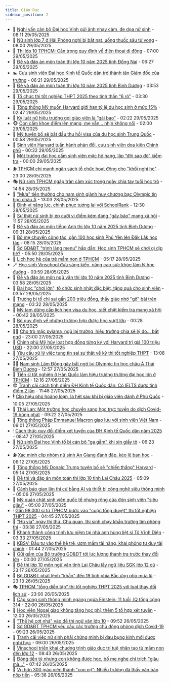 ```yaml
---
title: Giáo Dục
sidebar_position: 2
---
```


<!-- dantri-giao-duc:START -->
- 🤡 [Nghi vấn cán bộ Đại học Vinh gửi ảnh nhạy cảm, đe dọa nữ sinh](https://dantri.com.vn/giao-duc/nghi-van-can-bo-dai-hoc-vinh-gui-anh-nhay-cam-de-doa-nu-sinh-20250529144005431.htm) - 08:11 29/05/2025
- 🗽 [Nữ sinh lớp 7 ở Hải Phòng nghi bị bắt nạt, uống thuốc sâu tử vong](https://dantri.com.vn/giao-duc/nu-sinh-lop-7-o-hai-phong-nghi-bi-bat-nat-uong-thuoc-sau-tu-vong-20250529132452139.htm) - 08:00 29/05/2025
- 🚦 [Thi lớp 10 TPHCM: Cẩn trọng quy định về điện thoại di động](https://dantri.com.vn/giao-duc/thi-lop-10-tphcm-can-trong-quy-dinh-ve-dien-thoai-di-dong-20250529133138891.htm) - 07:00 29/05/2025
- 🌋 [Đề và đáp án môn toán thi lớp 10 năm 2025 tỉnh Đồng Nai](https://dantri.com.vn/giao-duc/de-va-dap-an-mon-toan-thi-lop-10-nam-2025-tinh-dong-nai-20250529132544743.htm) - 06:27 29/05/2025
- 🏊 [Cựu sinh viên Đại học Kinh tế Quốc dân trở thành tân Giám đốc của trường](https://dantri.com.vn/giao-duc/cuu-sinh-vien-dai-hoc-kinh-te-quoc-dan-tro-thanh-tan-giam-doc-cua-truong-20250529131715604.htm) - 06:21 29/05/2025
- 🎃 [Đề và đáp án môn toán thi lớp 10 năm 2025 tỉnh Bình Dương](https://dantri.com.vn/giao-duc/de-va-dap-an-mon-toan-thi-lop-10-nam-2025-tinh-binh-duong-20250529104010224.htm) - 03:53 29/05/2025
- 💄 [Tổ chức thi tốt nghiệp THPT 2025 theo tinh thần “6 rõ”](https://dantri.com.vn/giao-duc/to-chuc-thi-tot-nghiep-thpt-2025-theo-tinh-than-6-ro-20250528175911907.htm) - 03:30 29/05/2025
- 🦅 [Tổng thống Mỹ muốn Harvard giới hạn tỷ lệ du học sinh ở mức 15%](https://dantri.com.vn/giao-duc/tong-thong-my-muon-harvard-gioi-han-ty-le-du-hoc-sinh-o-muc-15-20250529092917557.htm) - 02:47 29/05/2025
- 🚦 [Kỷ luật nữ hiệu trưởng gọi giáo viên là “gái bao”](https://dantri.com.vn/giao-duc/ky-luat-nu-hieu-truong-goi-giao-vien-la-gai-bao-20250529090618928.htm) - 02:22 29/05/2025
- 🐵 [Con cấm khoe điểm lên mạng, mẹ vẫn… nhịn không nổi](https://dantri.com.vn/giao-duc/con-cam-khoe-diem-len-mang-me-van-nhin-khong-noi-20250528143331874.htm) - 02:00 29/05/2025
- 🐘 [Mỹ tuyên bố sẽ bắt đầu thu hồi visa của du học sinh Trung Quốc](https://dantri.com.vn/giao-duc/my-tuyen-bo-se-bat-dau-thu-hoi-visa-cua-du-hoc-sinh-trung-quoc-20250529075444242.htm) - 00:58 29/05/2025
- 🦏 [Sinh viên Harvard tuần hành phản đối, cựu sinh viên dọa kiện Chính phủ](https://dantri.com.vn/giao-duc/sinh-vien-harvard-tuan-hanh-phan-doi-cuu-sinh-vien-doa-kien-chinh-phu-20250528173436915.htm) - 00:22 29/05/2025
- 💼 [Một trường đại học cấm sinh viên mặc hở hang, lập “đội sao đỏ” kiểm tra](https://dantri.com.vn/giao-duc/mot-truong-dai-hoc-cam-sinh-vien-mac-ho-hang-lap-doi-sao-do-kiem-tra-20250528224549779.htm) - 00:00 29/05/2025
- ⛽️ [TPHCM chi mạnh ngân sách tổ chức hoạt động cho &quot;khối nghỉ hè&quot;](https://dantri.com.vn/giao-duc/tphcm-chi-manh-ngan-sach-to-chuc-hoat-dong-cho-khoi-nghi-he-20250528142005958.htm) - 23:00 28/05/2025
- 🎭 [Nữ sinh TPHCM ngập tràn cảm xúc trong ngày chia tay tuổi học trò](https://dantri.com.vn/giao-duc/nu-sinh-tphcm-ngap-tran-cam-xuc-trong-ngay-chia-tay-tuoi-hoc-tro-20250528212919982.htm) - 14:54 28/05/2025
- 🎃 [&quot;Mưa&quot; tiền thưởng cho nam sinh giành huy chương bạc Olympic tin học châu Á](https://dantri.com.vn/giao-duc/mua-tien-thuong-cho-nam-sinh-gianh-huy-chuong-bac-olympic-tin-hoc-chau-a-20250528182554525.htm) - 13:03 28/05/2025
- 🚀 [Định vị năng lực, chinh phục tương lai với SchoolRank](https://dantri.com.vn/giao-duc/dinh-vi-nang-luc-chinh-phuc-tuong-lai-voi-schoolrank-20250528180310348.htm) - 12:30 28/05/2025
- 👀 [Sự thật nữ sinh bị ép cưới vì điểm kém đang &quot;gây bão&quot; mạng xã hội](https://dantri.com.vn/giao-duc/su-that-nu-sinh-bi-ep-cuoi-vi-diem-kem-dang-gay-bao-mang-xa-hoi-20250528185005496.htm) - 11:57 28/05/2025
- 🌝 [Đề và đáp án môn tiếng Anh thi lớp 10 năm 2025 tỉnh Bình Dương](https://dantri.com.vn/giao-duc/de-va-dap-an-mon-tieng-anh-thi-lop-10-nam-2025-tinh-binh-duong-20250528143646146.htm) - 09:31 28/05/2025
- 🤗 [Bố mẹ chuyển công tác, gần 100 học sinh Phú Yên lên Đắk Lắk học tập](https://dantri.com.vn/giao-duc/bo-me-chuyen-cong-tac-gan-100-hoc-sinh-phu-yen-len-dak-lak-hoc-tap-20250528145234155.htm) - 08:15 28/05/2025
- 🦄 [Sở GD&amp;ĐT &quot;trình làng menu&quot; hấp dẫn: Học sinh TPHCM sẽ chơi gì dịp hè?](https://dantri.com.vn/giao-duc/so-gddt-trinh-lang-menu-hap-dan-hoc-sinh-tphcm-se-choi-gi-dip-he-20250528123644904.htm) - 05:50 28/05/2025
- 🦍 [Lịch học hè của trẻ mầm non ở TPHCM](https://dantri.com.vn/giao-duc/lich-hoc-he-cua-tre-mam-non-o-tphcm-20250528114558577.htm) - 05:17 28/05/2025
- 🪄 [Học sinh Vinschool đưa sáng kiến, nâng cao sức khỏe tâm lý học đường](https://dantri.com.vn/giao-duc/hoc-sinh-vinschool-dua-sang-kien-nang-cao-suc-khoe-tam-ly-hoc-duong-20250528104214036.htm) - 03:59 28/05/2025
- 🦆 [Đề và đáp án môn ngữ văn thi lớp 10 năm 2025 tỉnh Bình Dương](https://dantri.com.vn/giao-duc/de-va-dap-an-mon-ngu-van-thi-lop-10-nam-2025-tinh-binh-duong-20250528105528032.htm) - 03:58 28/05/2025
- 🚀 [Đại học &quot;chơi lớn&quot;, tổ chức sinh nhật đặc biệt, tặng quà cho sinh viên](https://dantri.com.vn/giao-duc/dai-hoc-choi-lon-to-chuc-sinh-nhat-dac-biet-tang-qua-cho-sinh-vien-20250528103150119.htm) - 03:57 28/05/2025
- 🦒 [Trường bị tố chi sai gần 200 triệu đồng, thầy giáo nhờ &quot;gỡ&quot; bài trên mạng](https://dantri.com.vn/giao-duc/truong-bi-to-chi-sai-gan-200-trieu-dong-thay-giao-nho-go-bai-tren-mang-20250528101204944.htm) - 03:32 28/05/2025
- 🤡 [Mỹ tạm dừng cấp lịch hẹn visa du học, siết chặt kiểm tra mạng xã hội](https://dantri.com.vn/giao-duc/my-tam-dung-cap-lich-hen-visa-du-hoc-siet-chat-kiem-tra-mang-xa-hoi-20250528071702430.htm) - 00:42 28/05/2025
- 🤔 [Bỏ quy định về những trường hợp được học vượt lớp](https://dantri.com.vn/giao-duc/bo-quy-dinh-ve-nhung-truong-hop-duoc-hoc-vuot-lop-20250526234822913.htm) - 00:28 28/05/2025
- 🧑‍💻 [Cho trò mặc pyjama, ngủ lại trường, hiệu trưởng chia sẻ lý do... bất ngờ](https://dantri.com.vn/giao-duc/cho-tro-mac-pyjama-ngu-lai-truong-hieu-truong-chia-se-ly-do-bat-ngo-20250527152800878.htm) - 23:00 27/05/2025
- 🤡 [Chính phủ Mỹ hủy loạt hợp đồng từng ký với Harvard trị giá 100 triệu USD](https://dantri.com.vn/giao-duc/chinh-phu-my-huy-loat-hop-dong-tung-ky-voi-harvard-tri-gia-100-trieu-usd-20250527220022580.htm) - 22:00 27/05/2025
- 🧠 [Yêu cầu xử lý việc tung tin sai sự thật về kỳ thi tốt nghiệp THPT](https://dantri.com.vn/giao-duc/yeu-cau-xu-ly-viec-tung-tin-sai-su-that-ve-ky-thi-tot-nghiep-thpt-20250527200545491.htm) - 13:08 27/05/2025
- 🧑‍💻 [Nam sinh Lâm Đồng gây bất ngờ tại Olympic tin học châu Á Thái Bình Dương](https://dantri.com.vn/giao-duc/nam-sinh-lam-dong-gay-bat-ngo-tai-olympic-tin-hoc-chau-a-thai-binh-duong-20250527195012562.htm) - 12:57 27/05/2025
- 🧠 [Tiến sĩ tốt nghiệp ở Hàn Quốc làm hiệu trưởng trường đại học lớn ở TPHCM](https://dantri.com.vn/giao-duc/tien-si-tot-nghiep-o-han-quoc-lam-hieu-truong-truong-dai-hoc-lon-o-tphcm-20250527190611514.htm) - 12:16 27/05/2025
- 😎 [Tranh cãi cách tính điểm ĐH Kinh tế Quốc dân: Có IELTS được tính điểm 2 lần](https://dantri.com.vn/giao-duc/tranh-cai-cach-tinh-diem-dh-kinh-te-quoc-dan-co-ielts-duoc-tinh-diem-2-lan-20250527183740689.htm) - 11:48 27/05/2025
- 🕴 [Clip hiệu phó hoảng loạn, la hét sau khi bị giáo viên đánh ở Phú Quốc](https://dantri.com.vn/giao-duc/clip-hieu-pho-hoang-loan-la-het-sau-khi-bi-giao-vien-danh-o-phu-quoc-20250527165334083.htm) - 10:05 27/05/2025
- 🧠 [Thái Lan: Một trường học chuyển sang học trực tuyến do dịch Covid-19 bùng phát](https://dantri.com.vn/giao-duc/thai-lan-mot-truong-hoc-chuyen-sang-hoc-truc-tuyen-do-dich-covid-19-bung-phat-20250527161302022.htm) - 09:22 27/05/2025
- 🚀 [Tổng thống Pháp Emmanuel Macron giao lưu với sinh viên Việt Nam](https://dantri.com.vn/xa-hoi/tong-thong-phap-emmanuel-macron-giao-luu-voi-sinh-vien-viet-nam-20250527155255358.htm) - 09:01 27/05/2025
- 🕯 [Cách thức quy đổi điểm xét tuyển của ĐH Kinh tế Quốc dân năm 2025](https://dantri.com.vn/giao-duc/cach-thuc-quy-doi-diem-xet-tuyen-cua-dh-kinh-te-quoc-dan-nam-2025-20250527154259437.htm) - 08:47 27/05/2025
- 🧰 [Nữ sinh Đại học Vinh tố bị cán bộ &quot;gạ gẫm&quot; khi xin giấy tờ](https://dantri.com.vn/giao-duc/nu-sinh-dai-hoc-vinh-to-bi-can-bo-ga-gam-khi-xin-giay-to-20250527115724404.htm) - 06:23 27/05/2025
- ⛽️ [Xác minh clip nhóm nữ sinh An Giang đánh đập, kéo lê bạn học](https://dantri.com.vn/giao-duc/xac-minh-clip-nhom-nu-sinh-an-giang-danh-dap-keo-le-ban-hoc-20250527130154660.htm) - 06:12 27/05/2025
- 🤖 [Tổng thống Mỹ Donald Trump tuyên bố sẽ &quot;chiến thắng&quot; Harvard](https://dantri.com.vn/giao-duc/tong-thong-my-donald-trump-tuyen-bo-se-chien-thang-harvard-20250527115730821.htm) - 05:14 27/05/2025
- 🦍 [Đề thi và đáp án môn toán thi lớp 10 tỉnh Lai Châu 2025](https://dantri.com.vn/giao-duc/de-thi-va-dap-an-mon-toan-thi-lop-10-tinh-lai-chau-2025-20250527120344327.htm) - 05:09 27/05/2025
- 🐘 [Cảnh báo gian lận thi cử bằng AI và thiết bị công nghệ siêu thông minh](https://dantri.com.vn/giao-duc/canh-bao-gian-lan-thi-cu-bang-ai-va-thiet-bi-cong-nghe-sieu-thong-minh-20250527115856812.htm) - 05:06 27/05/2025
- 🌊 [Mỹ quản chặt sinh viên quốc tế nhưng rộng cửa đón sinh viên &quot;siêu giàu&quot;](https://dantri.com.vn/giao-duc/my-quan-chat-sinh-vien-quoc-te-nhung-rong-cua-don-sinh-vien-sieu-giau-20250527105403900.htm) - 05:00 27/05/2025
- 🕯 [Gần 98.000 sĩ tử TPHCM bước vào &quot;cuộc tổng duyệt&quot; thi tốt nghiệp THPT 2025](https://dantri.com.vn/giao-duc/gan-98000-si-tu-tphcm-buoc-vao-cuoc-tong-duyet-thi-tot-nghiep-thpt-2025-20250527110339447.htm) - 04:45 27/05/2025
- 🐎 [&quot;Hú vía&quot; ngày thi thử: Chủ quan, thí sinh chạy khắp trường tìm phòng thi](https://dantri.com.vn/giao-duc/hu-via-ngay-thi-thu-chu-quan-thi-sinh-chay-khap-truong-tim-phong-thi-20250527100052402.htm) - 03:38 27/05/2025
- 🐻 [Khánh thành công trình lưu niệm tại nhà anh hùng liệt sĩ Tô Vĩnh Diện](https://dantri.com.vn/giao-duc/khanh-thanh-cong-trinh-luu-niem-tai-nha-anh-hung-liet-si-to-vinh-dien-20250527092651620.htm) - 03:33 27/05/2025
- 🐎 [KBSV: Đầu tư vào thế hệ trẻ, ươm mầm tài năng, khai phóng tư duy tài chính](https://dantri.com.vn/giao-duc/kbsv-dau-tu-vao-the-he-tre-uom-mam-tai-nang-khai-phong-tu-duy-tai-chinh-20250527084319975.htm) - 01:44 27/05/2025
- 🫣 [Gửi gắm của Bộ trưởng GD&amp;ĐT tới lực lượng thanh tra trước thay đổi lớn](https://dantri.com.vn/giao-duc/gui-gam-cua-bo-truong-gddt-toi-luc-luong-thanh-tra-truoc-thay-doi-lon-20250526235110788.htm) - 00:00 27/05/2025
- 🤭 [Đề thi lớp 10 môn ngữ văn tỉnh Lai Châu lấy ngữ liệu SGK lớp 12 cũ](https://dantri.com.vn/giao-duc/de-thi-lop-10-mon-ngu-van-tinh-lai-chau-lay-ngu-lieu-sgk-lop-12-cu-20250527011230890.htm) - 23:17 26/05/2025
- 🥳 [Bộ GD&amp;ĐT phát lệnh &quot;khẩn&quot; đến 19 tỉnh phía Bắc ứng phó mưa lũ](https://dantri.com.vn/giao-duc/bo-gddt-phat-lenh-khan-den-19-tinh-phia-bac-ung-pho-mua-lu-20250527001119971.htm) - 23:13 26/05/2025
- 🎭 [TPHCM &quot;tổng diễn tập&quot; thi tốt nghiệp THPT 2025 với loạt thay đổi lịch sử](https://dantri.com.vn/giao-duc/tphcm-tong-dien-tap-thi-tot-nghiep-thpt-2025-voi-loat-thay-doi-lich-su-20250526230204766.htm) - 23:00 26/05/2025
- 🥸 [Cặp song sinh thông minh ngang ngửa Einstein: 11 tuổi, IQ tổng cộng 314](https://dantri.com.vn/giao-duc/cap-song-sinh-thong-minh-ngang-ngua-einstein-11-tuoi-iq-tong-cong-314-20250526213543553.htm) - 22:00 26/05/2025
- 🦣 [Học viện Ngoại giao không tăng học phí, thêm 5 tổ hợp xét tuyển](https://dantri.com.vn/giao-duc/hoc-vien-ngoai-giao-khong-tang-hoc-phi-them-5-to-hop-xet-tuyen-20250526185721109.htm) - 12:00 26/05/2025
- 🤔 [&quot;Thế hệ cợt nhả&quot; vào đề thi ngữ văn lớp 10](https://dantri.com.vn/giao-duc/the-he-cot-nha-vao-de-thi-ngu-van-lop-10-20250526164658676.htm) - 09:52 26/05/2025
- 🦣 [Sở GD&amp;ĐT TPHCM yêu cầu các trường chủ động phòng dịch Covid-19](https://dantri.com.vn/giao-duc/so-gddt-tphcm-yeu-cau-cac-truong-chu-dong-phong-dich-covid-19-20250526161523460.htm) - 09:23 26/05/2025
- 🐲 [Tranh cãi việc nữ sinh phải chứng minh bị đau bụng kinh mới được nghỉ học](https://dantri.com.vn/giao-duc/tranh-cai-viec-nu-sinh-phai-chung-minh-bi-dau-bung-kinh-moi-duoc-nghi-hoc-20250526120057480.htm) - 09:00 26/05/2025
- 🔭 [Vinschool triển khai chương trình giáo dục trí tuệ nhân tạo từ mầm non đến lớp 12](https://dantri.com.vn/giao-duc/vinschool-trien-khai-chuong-trinh-giao-duc-tri-tue-nhan-tao-tu-mam-non-den-lop-12-20250526153549868.htm) - 08:43 26/05/2025
- 🥷 [Đóng tiền tỷ nhưng con không được học, bố mẹ nghe chỉ trích &quot;giàu mà…&quot;](https://dantri.com.vn/giao-duc/dong-tien-ty-nhung-con-khong-duoc-hoc-bo-me-nghe-chi-trich-giau-ma-20250526134428378.htm) - 07:42 26/05/2025
- 🎊 [Vụ hơn 300 giáo viên thành &quot;con nợ&quot;: Nhiều trường đã thấy văn bản nộp tiền](https://dantri.com.vn/giao-duc/vu-hon-300-giao-vien-thanh-con-no-nhieu-truong-da-thay-van-ban-nop-tien-20250526120945452.htm) - 05:36 26/05/2025<!-- dantri-giao-duc:END -->
